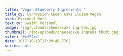 ```yaml
---
title: 'Vegan Blueberry Ingredients '
title_cy: Cynhwysion Cacen Gaws Llusen Vegan
text: Personal Work
text_cy: Gwaith Personol
image: /img/uploads/cheesecake ingreds.jpg
thumbnail: /img/uploads/cheesecake ingreds thumb.jpg
color: '#c472cd'
date: 2017-10-13T17:39:49.770Z
series: null
---
```


